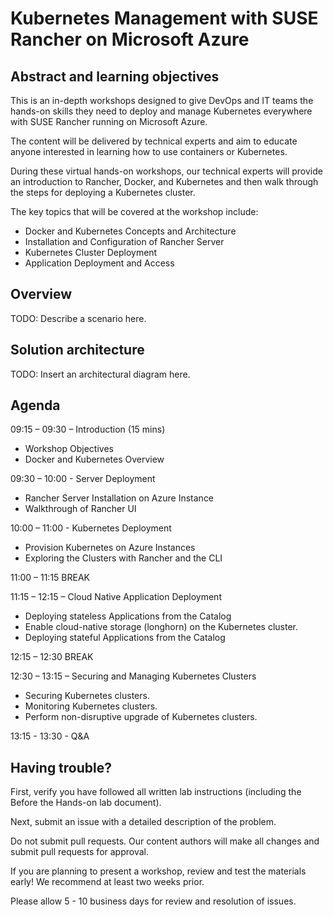 # Kubernetes Management with SUSE Rancher on Microsoft Azure



## Abstract and learning objectives

This is an in-depth workshops designed to give DevOps and IT teams the hands-on skills they need to deploy and manage Kubernetes everywhere with SUSE Rancher running on Microsoft Azure.

 

The content will be delivered by technical experts and aim to educate anyone interested in learning how to use containers or Kubernetes.

 

During these virtual hands-on workshops, our technical experts will provide an introduction to Rancher, Docker, and Kubernetes and then walk through the steps for deploying a Kubernetes cluster.

 

The key topics that will be covered at the workshop include:

- Docker and Kubernetes Concepts and Architecture
- Installation and Configuration of Rancher Server
- Kubernetes Cluster Deployment
- Application Deployment and Access



## Overview

TODO: Describe a scenario here.



## Solution architecture

TODO: Insert an architectural diagram here.



## Agenda

 

09:15 – 09:30 – Introduction (15 mins)

- Workshop Objectives
- Docker and Kubernetes Overview



09:30 – 10:00 - Server Deployment

- Rancher Server Installation on Azure Instance
- Walkthrough of Rancher UI



10:00  – 11:00 - Kubernetes Deployment

- Provision Kubernetes on Azure Instances
- Exploring the Clusters with Rancher and the CLI



11:00 – 11:15 BREAK

 

11:15 – 12:15 – Cloud Native Application Deployment

- Deploying stateless Applications from the Catalog
- Enable cloud-native storage (longhorn) on the Kubernetes cluster.
- Deploying stateful Applications from the Catalog



12:15 – 12:30 BREAK

 

12:30 – 13:15 – Securing and Managing Kubernetes Clusters

- Securing Kubernetes clusters.
- Monitoring Kubernetes clusters.
- Perform non-disruptive upgrade of Kubernetes clusters.



13:15 - 13:30 - Q&A

 

## Having trouble?

First, verify you have followed all written lab instructions (including the Before the Hands-on lab document).

Next, submit an issue with a detailed description of the problem.

Do not submit pull requests. Our content authors will make all changes and submit pull requests for approval.

If you are planning to present a workshop, review and test the materials early! We recommend at least two weeks prior.

Please allow 5 - 10 business days for review and resolution of issues.

